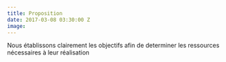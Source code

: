 ```yaml
---
title: Proposition
date: 2017-03-08 03:30:00 Z
image: 
---
```


Nous établissons clairement les objectifs afin de determiner les ressources nécessaires à leur réalisation